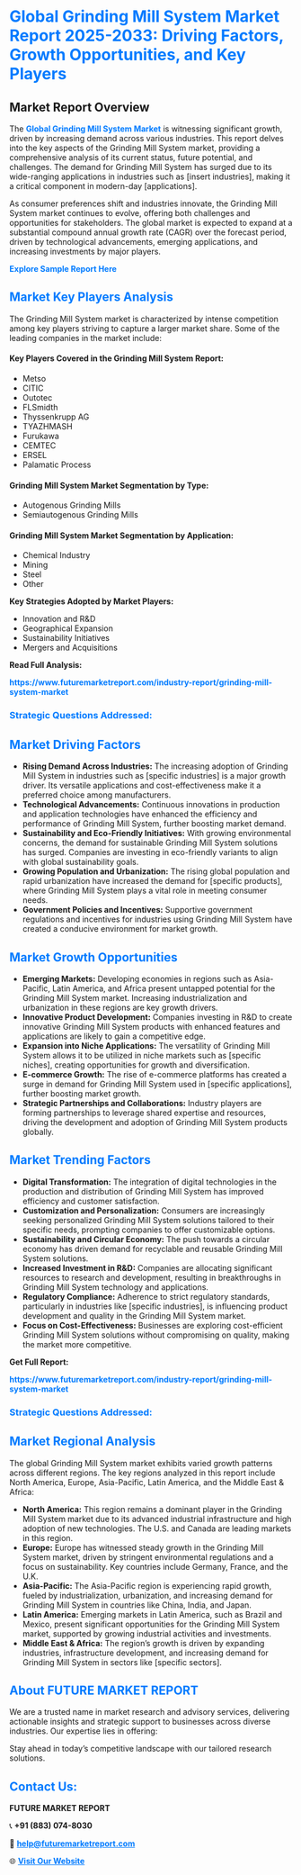 <h1 style="color: #007BFF;">Global Grinding Mill System Market Report 2025-2033: Driving Factors, Growth Opportunities, and Key Players</h1>

<section id="overview">
<h2>Market Report Overview</h2>
<p>The <a href="https://www.futuremarketreport.com/industry-report/grinding-mill-system-market" style="color: #007BFF; text-decoration: none;"><strong>Global Grinding Mill System Market</strong></a> is witnessing significant growth, driven by increasing demand across various industries. This report delves into the key aspects of the Grinding Mill System market, providing a comprehensive analysis of its current status, future potential, and challenges. The demand for Grinding Mill System has surged due to its wide-ranging applications in industries such as [insert industries], making it a critical component in modern-day [applications].</p>
<p>As consumer preferences shift and industries innovate, the Grinding Mill System market continues to evolve, offering both challenges and opportunities for stakeholders. The global market is expected to expand at a substantial compound annual growth rate (CAGR) over the forecast period, driven by technological advancements, emerging applications, and increasing investments by major players.</p>
</section>

<section id="overview">
<p><a href="https://www.futuremarketreport.com/request-sample/reportId=57219" style="color: #007BFF; text-decoration: none;"><strong>Explore Sample Report Here</strong></a></p>
</section>

<section id="key-players">
<h2 style="color: #007BFF;">Market Key Players Analysis</h2>
<p>The Grinding Mill System market is characterized by intense competition among key players striving to capture a larger market share. Some of the leading companies in the market include:</p>
<h4>Key Players Covered in the Grinding Mill System Report:</h4>
<ul><li>Metso</li><li>CITIC</li><li>Outotec</li><li>FLSmidth</li><li>Thyssenkrupp AG</li><li>TYAZHMASH</li><li>Furukawa</li><li>CEMTEC</li><li>ERSEL</li><li>Palamatic Process</li></ul>
<h4>Grinding Mill System Market Segmentation by Type:</h4>
<ul><li>Autogenous Grinding Mills</li><li>Semiautogenous Grinding Mills</li></ul>

<h4>Grinding Mill System Market Segmentation by Application:</h4>
<ul><li>Chemical Industry</li><li>Mining</li><li>Steel</li><li>Other</li></ul>
<p><strong>Key Strategies Adopted by Market Players:</strong></p>
<ul>
<li>Innovation and R&D</li>
<li>Geographical Expansion</li>
<li>Sustainability Initiatives</li>
<li>Mergers and Acquisitions</li>
</ul>
</section>

<section>
<p><strong>Read Full Analysis: </strong></p><a href="https://www.futuremarketreport.com/industry-report/grinding-mill-system-market" style="color: #007BFF; text-decoration: none;"><strong>https://www.futuremarketreport.com/industry-report/grinding-mill-system-market</strong></a>
<h3 style="color: #007BFF;">Strategic Questions Addressed:</h3>
</section>

<section id="driving-factors">
<h2 style="color: #007BFF;">Market Driving Factors</h2>
<ul>
<li><strong>Rising Demand Across Industries:</strong> The increasing adoption of Grinding Mill System in industries such as [specific industries] is a major growth driver. Its versatile applications and cost-effectiveness make it a preferred choice among manufacturers.</li>
<li><strong>Technological Advancements:</strong> Continuous innovations in production and application technologies have enhanced the efficiency and performance of Grinding Mill System, further boosting market demand.</li>
<li><strong>Sustainability and Eco-Friendly Initiatives:</strong> With growing environmental concerns, the demand for sustainable Grinding Mill System solutions has surged. Companies are investing in eco-friendly variants to align with global sustainability goals.</li>
<li><strong>Growing Population and Urbanization:</strong> The rising global population and rapid urbanization have increased the demand for [specific products], where Grinding Mill System plays a vital role in meeting consumer needs.</li>
<li><strong>Government Policies and Incentives:</strong> Supportive government regulations and incentives for industries using Grinding Mill System have created a conducive environment for market growth.</li>
</ul>
</section>

<section id="growth-opportunities">
<h2 style="color: #007BFF;">Market Growth Opportunities</h2>
<ul>
<li><strong>Emerging Markets:</strong> Developing economies in regions such as Asia-Pacific, Latin America, and Africa present untapped potential for the Grinding Mill System market. Increasing industrialization and urbanization in these regions are key growth drivers.</li>
<li><strong>Innovative Product Development:</strong> Companies investing in R&D to create innovative Grinding Mill System products with enhanced features and applications are likely to gain a competitive edge.</li>
<li><strong>Expansion into Niche Applications:</strong> The versatility of Grinding Mill System allows it to be utilized in niche markets such as [specific niches], creating opportunities for growth and diversification.</li>
<li><strong>E-commerce Growth:</strong> The rise of e-commerce platforms has created a surge in demand for Grinding Mill System used in [specific applications], further boosting market growth.</li>
<li><strong>Strategic Partnerships and Collaborations:</strong> Industry players are forming partnerships to leverage shared expertise and resources, driving the development and adoption of Grinding Mill System products globally.</li>
</ul>
</section>

<section id="trending-factors">
<h2 style="color: #007BFF;">Market Trending Factors</h2>
<ul>
<li><strong>Digital Transformation:</strong> The integration of digital technologies in the production and distribution of Grinding Mill System has improved efficiency and customer satisfaction.</li>
<li><strong>Customization and Personalization:</strong> Consumers are increasingly seeking personalized Grinding Mill System solutions tailored to their specific needs, prompting companies to offer customizable options.</li>
<li><strong>Sustainability and Circular Economy:</strong> The push towards a circular economy has driven demand for recyclable and reusable Grinding Mill System solutions.</li>
<li><strong>Increased Investment in R&D:</strong> Companies are allocating significant resources to research and development, resulting in breakthroughs in Grinding Mill System technology and applications.</li>
<li><strong>Regulatory Compliance:</strong> Adherence to strict regulatory standards, particularly in industries like [specific industries], is influencing product development and quality in the Grinding Mill System market.</li>
<li><strong>Focus on Cost-Effectiveness:</strong> Businesses are exploring cost-efficient Grinding Mill System solutions without compromising on quality, making the market more competitive.</li>
</ul>
</section>

<section>
<p><strong>Get Full Report: </strong></p><a href="https://www.futuremarketreport.com/industry-report/grinding-mill-system-market" style="color: #007BFF; text-decoration: none;"><strong>https://www.futuremarketreport.com/industry-report/grinding-mill-system-market</strong></a>
<h3 style="color: #007BFF;">Strategic Questions Addressed:</h3>
</section>


<section id="regional-analysis">
<h2 style="color: #007BFF;">Market Regional Analysis</h2>
<p>The global Grinding Mill System market exhibits varied growth patterns across different regions. The key regions analyzed in this report include North America, Europe, Asia-Pacific, Latin America, and the Middle East & Africa:</p>
<ul>
<li><strong>North America:</strong> This region remains a dominant player in the Grinding Mill System market due to its advanced industrial infrastructure and high adoption of new technologies. The U.S. and Canada are leading markets in this region.</li>
<li><strong>Europe:</strong> Europe has witnessed steady growth in the Grinding Mill System market, driven by stringent environmental regulations and a focus on sustainability. Key countries include Germany, France, and the U.K.</li>
<li><strong>Asia-Pacific:</strong> The Asia-Pacific region is experiencing rapid growth, fueled by industrialization, urbanization, and increasing demand for Grinding Mill System in countries like China, India, and Japan.</li>
<li><strong>Latin America:</strong> Emerging markets in Latin America, such as Brazil and Mexico, present significant opportunities for the Grinding Mill System market, supported by growing industrial activities and investments.</li>
<li><strong>Middle East & Africa:</strong> The region’s growth is driven by expanding industries, infrastructure development, and increasing demand for Grinding Mill System in sectors like [specific sectors].</li>
</ul>
</section>

<footer>
<h2 style="color: #007BFF;">About FUTURE MARKET REPORT</h2>
<p>We are a trusted name in market research and advisory services, delivering actionable insights and strategic support to businesses across diverse industries. Our expertise lies in offering:</p>

<p>Stay ahead in today’s competitive landscape with our tailored research solutions.</p>

<h2 style="color: #007BFF;">Contact Us:</h2>
<p><strong>FUTURE MARKET REPORT</strong></p>
<p>📞 <strong>+91 (883) 074-8030</strong></p>
<p>📧 <strong><a href="mailto:help@futuremarketreport.com" style="color: #007BFF;">help@futuremarketreport.com</a></strong></p>
<p>🌐 <strong><a href="https://www.futuremarketreport.com/" style="color: #007BFF;">Visit Our Website</a></strong></p>
</footer>